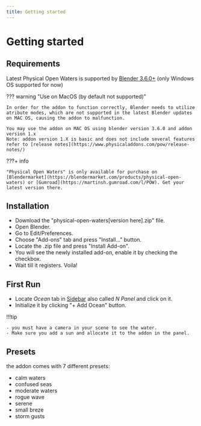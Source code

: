 ```yaml
---
title: Getting started
---
```


# Getting started

## Requirements

Latest Physical Open Waters is supported by [Blender 3.6.0+](https://www.blender.org/) (only Windows OS supported for now)

??? warning "Use on MacOS (by default not supported)"

    In order for the addon to function correctly, Blender needs to utilize atribute modes, which are not supported in the latest Blender updates on MAC OS, causing the addon to malfunction.
    
    You may use the addon on MAC OS using blender version 3.6.0 and addon version 1.x 
    Note: addon version 1.X is basic and does not include several features refer to [release notes](https://www.physicaladdons.com/pow/release-notes/)

???+ info 

    "Physical Open Waters" is only available for purchase on [Blendermarket](https://blendermarket.com/products/physical-open-waters) or [Gumroad](https://martinsh.gumroad.com/l/POW). Get your latest version there.


## Installation
- Download the "physical-open-waters[version here].zip" file.
- Open Blender.
- Go to Edit/Preferences. 
- Choose "Add-ons" tab and press "Install..." button. 
- Locate the .zip file and press "Install Add-on".
- You will see the newly installed add-on, enable it by checking the checkbox. 
- Wait till it registers. Voila!

## First Run
- Locate _Ocean_ tab in [Sidebar](https://docs.blender.org/manual/en/latest/interface/window_system/regions.html#sidebar)
also called _N Panel_ and click on it.
- Initialize it by clicking "+ Add Ocean" button.
  
!!!tip

    - you must have a camera in your scene to see the water.
    - Make sure you add a sun and allocate it to the addon in the panel.


## Presets
the addon comes with 7 different presets:

- calm waters
- confused seas
- moderate waters
- rogue wave
- serene
- small breze
- storm gusts
